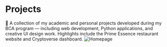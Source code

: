 # Projects
🚀 A collection of my academic and personal projects developed during my BCA program — including web development, Python applications, and creative UI design work. Highlights include the Prime Essence restaurant website and Cryptoverse dashboard.
![Homepage](https://github.com/user-attachments/assets/1acf57e2-5b8f-40e4-a469-7874c7909724)
